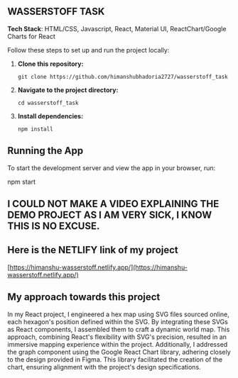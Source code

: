## WASSERSTOFF TASK  
**Tech Stack**: HTML/CSS, Javascript, React, Material UI, ReactChart/Google Charts for React

Follow these steps to set up and run the project locally:

1. **Clone this repository:**

    ```
    git clone https://github.com/himanshubhadoria2727/wasserstoff_task
    ```

2. **Navigate to the project directory:**

    ```
    cd wasserstoff_task
    ```

3. **Install dependencies:**

    ```
    npm install
    ```

## Running the App

To start the development server and view the app in your browser, run:

npm start


## I COULD NOT MAKE A VIDEO EXPLAINING THE DEMO PROJECT AS I AM VERY SICK, I KNOW THIS IS NO EXCUSE.

## Here is the NETLIFY link of my project

[https://himanshu-wasserstoff.netlify.app/](https://himanshu-wasserstoff.netlify.app/)

## My approach towards this project

In my React project, I engineered a hex map using SVG files sourced online, each hexagon's position defined within the SVG. By integrating these SVGs as React components, I assembled them to craft a dynamic world map. This approach, combining React's flexibility with SVG's precision, resulted in an immersive mapping experience within the project. Additionally, I addressed the graph component using the Google React Chart library, adhering closely to the design provided in Figma. This library facilitated the creation of the chart, ensuring alignment with the project's design specifications.
